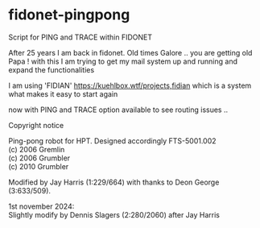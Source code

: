 # fidonet-pingpong
Script for PING and TRACE within FIDONET

After 25 years I am back in fidonet. Old times Galore .. you are getting old Papa !
with this I am trying to get my mail system up and running and expand the functionalities

I am using 'FIDIAN' https://kuehlbox.wtf/projects,fidian
which is a system what makes it easy to start again

now with PING and TRACE option available to see routing issues .. 

Copyright notice

 Ping-pong robot for HPT. Designed accordingly FTS-5001.002\
 (c) 2006 Gremlin\
 (c) 2006 Grumbler\
 (c) 2010 Grumbler

 Modified by Jay Harris (1:229/664) with thanks to Deon George (3:633/509).

 1st november 2024:\
 Slightly modify by Dennis Slagers (2:280/2060) after Jay Harris
